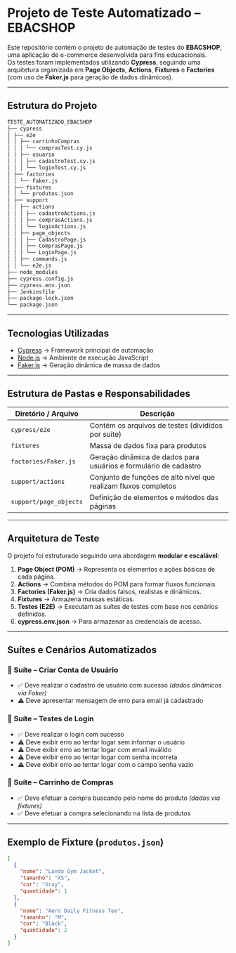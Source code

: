 # Projeto de Teste Automatizado – EBACSHOP

Este repositório contém o projeto de automação de testes do **EBACSHOP**, uma aplicação de e-commerce desenvolvida para fins educacionais.  
Os testes foram implementados utilizando **Cypress**, seguindo uma arquitetura organizada em **Page Objects**, **Actions**, **Fixtures** e **Factories** (com uso de **Faker.js** para geração de dados dinâmicos).

---

## Estrutura do Projeto
```bash
TESTE_AUTOMATIZADO_EBACSHOP
├── cypress
│ ├── e2e
│ │ ├── carrinhoCompras
│ │ │ └── comprasTest.cy.js
│ │ ├── usuario
│ │ │ ├── cadastroTest.cy.js
│ │ │ └── loginTest.cy.js
│ ├── factories
│ │ └── Faker.js
│ ├── fixtures
│ │ └── produtos.json
│ ├── support
│ │ ├── actions
│ │ │ ├── cadastroActions.js
│ │ │ ├── comprasActions.js
│ │ │ └── loginActions.js
│ │ ├── page_objects
│ │ │ ├── CadastroPage.js
│ │ │ ├── ComprasPage.js
│ │ │ └── LoginPage.js
│ │ ├── commands.js
│ │ └── e2e.js
├── node_modules
├── cypress.config.js
├── cypress.env.json
├── Jenkinsfile
├── package-lock.json
└── package.json
```
---

## Tecnologias Utilizadas

- [Cypress](https://www.cypress.io/) → Framework principal de automação  
- [Node.js](https://nodejs.org/) → Ambiente de execução JavaScript 
- [Faker.js](https://fakerjs.dev/) → Geração dinâmica de massa de dados

---

## Estrutura de Pastas e Responsabilidades

| Diretório / Arquivo | Descrição |
|----------------------|-----------|
| `cypress/e2e` | Contém os arquivos de testes (divididos por suíte) |
| `fixtures` | Massa de dados fixa para produtos |
| `factories/Faker.js` | Geração dinâmica de dados para usuários e formulário de cadastro |
| `support/actions` | Conjunto de funções de alto nível que realizam fluxos completos |
| `support/page_objects` | Definição de elementos e métodos das páginas |

---

## Arquitetura de Teste

O projeto foi estruturado seguindo uma abordagem **modular e escalável**:

1. **Page Object (POM)** → Representa os elementos e ações básicas de cada página.  
2. **Actions** → Combina métodos do POM para formar fluxos funcionais.  
3. **Factories (Faker.js)** → Cria dados falsos, realistas e dinâmicos.  
4. **Fixtures** → Armazena massas estáticas.  
5. **Testes (E2E)** → Executam as suítes de testes com base nos cenários definidos.
6. **cypress.env.json** → Para armazenar as credenciais de acesso.

---

## Suítes e Cenários Automatizados

### 🔹 Suíte – Criar Conta de Usuário
- ✅ Deve realizar o cadastro de usuário com sucesso *(dados dinâmicos via Faker)*  
- ⚠️ Deve apresentar mensagem de erro para email já cadastrado  

### 🔹 Suíte – Testes de Login
- ✅ Deve realizar o login com sucesso  
- ⚠️ Deve exibir erro ao tentar logar sem informar o usuário  
- ⚠️ Deve exibir erro ao tentar logar com email inválido  
- ⚠️ Deve exibir erro ao tentar logar com senha incorreta  
- ⚠️ Deve exibir erro ao tentar logar com o campo senha vazio  

### 🔹 Suíte – Carrinho de Compras
- ✅ Deve efetuar a compra buscando pelo nome do produto *(dados via fixtures)*  
- ✅ Deve efetuar a compra selecionando na lista de produtos  

---

## Exemplo de Fixture (`produtos.json`)

```json
[
  {
    "nome": "Lando Gym Jacket",
    "tamanho": "XS",
    "cor": "Gray",
    "quantidade": 1
  },
  {
    "nome": "Aero Daily Fitness Tee",
    "tamanho": "M",
    "cor": "Black",
    "quantidade": 2
  }
]


